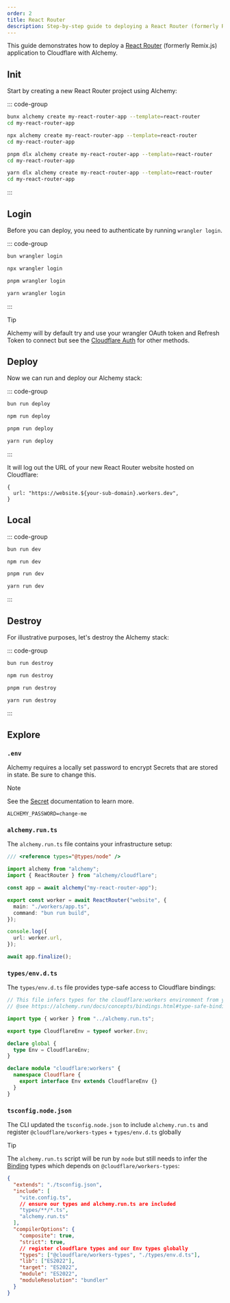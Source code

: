 ```yaml
---
order: 2
title: React Router
description: Step-by-step guide to deploying a React Router (formerly Remix) application to Cloudflare Workers using Alchemy.
---
```


This guide demonstrates how to deploy a [React Router](https://reactrouter.com/) (formerly Remix.js) application to Cloudflare with Alchemy.

## Init

Start by creating a new React Router project using Alchemy:

::: code-group

```sh [bun]
bunx alchemy create my-react-router-app --template=react-router
cd my-react-router-app
```

```sh [npm]
npx alchemy create my-react-router-app --template=react-router
cd my-react-router-app
```

```sh [pnpm]
pnpm dlx alchemy create my-react-router-app --template=react-router
cd my-react-router-app
```

```sh [yarn]
yarn dlx alchemy create my-react-router-app --template=react-router
cd my-react-router-app
```

:::

## Login

Before you can deploy, you need to authenticate by running `wrangler login`.

::: code-group

```sh [bun]
bun wrangler login
```

```sh [npm]
npx wrangler login
```

```sh [pnpm]
pnpm wrangler login
```

```sh [yarn]
yarn wrangler login
```

:::

> [!TIP]
> Alchemy will by default try and use your wrangler OAuth token and Refresh Token to connect but see the [Cloudflare Auth](../guides/cloudflare-auth.md) for other methods.

## Deploy

Now we can run and deploy our Alchemy stack:

::: code-group

```sh [bun]
bun run deploy
```

```sh [npm]
npm run deploy
```

```sh [pnpm]
pnpm run deploy
```

```sh [yarn]
yarn run deploy
```

:::

It will log out the URL of your new React Router website hosted on Cloudflare:

```
{
  url: "https://website.${your-sub-domain}.workers.dev",
}
```

## Local

::: code-group

```sh [bun]
bun run dev
```

```sh [npm]
npm run dev
```

```sh [pnpm]
pnpm run dev
```

```sh [yarn]
yarn run dev
```

:::

## Destroy

For illustrative purposes, let's destroy the Alchemy stack:

::: code-group

```sh [bun]
bun run destroy
```

```sh [npm]
npm run destroy
```

```sh [pnpm]
pnpm run destroy
```

```sh [yarn]
yarn run destroy
```

:::

## Explore

### `.env`

Alchemy requires a locally set password to encrypt Secrets that are stored in state. Be sure to change this.

> [!NOTE]
> See the [Secret](../concepts/secret.md) documentation to learn more.

```
ALCHEMY_PASSWORD=change-me
```

### `alchemy.run.ts`

The `alchemy.run.ts` file contains your infrastructure setup:

```typescript
/// <reference types="@types/node" />

import alchemy from "alchemy";
import { ReactRouter } from "alchemy/cloudflare";

const app = await alchemy("my-react-router-app");

export const worker = await ReactRouter("website", {
  main: "./workers/app.ts",
  command: "bun run build",
});

console.log({
  url: worker.url,
});

await app.finalize();
```

### `types/env.d.ts`

The `types/env.d.ts` file provides type-safe access to Cloudflare bindings:

```typescript
// This file infers types for the cloudflare:workers environment from your Alchemy Worker.
// @see https://alchemy.run/docs/concepts/bindings.html#type-safe-bindings

import type { worker } from "../alchemy.run.ts";

export type CloudflareEnv = typeof worker.Env;

declare global {
  type Env = CloudflareEnv;
}

declare module "cloudflare:workers" {
  namespace Cloudflare {
    export interface Env extends CloudflareEnv {}
  }
}
```

### `tsconfig.node.json`

The CLI updated the `tsconfig.node.json` to include `alchemy.run.ts` and register `@cloudflare/workers-types` + `types/env.d.ts` globally

> [!TIP]
> The `alchemy.run.ts` script will be run by `node` but still needs to infer the [Binding](../concepts/bindings.md) types which depends on `@cloudflare/workers-types`:

```json
{
  "extends": "./tsconfig.json",
  "include": [
    "vite.config.ts",
    // ensure our types and alchemy.run.ts are included
    "types/**/*.ts",
    "alchemy.run.ts"
  ],
  "compilerOptions": {
    "composite": true,
    "strict": true,
    // register cloudflare types and our Env types globally
    "types": ["@cloudflare/workers-types", "./types/env.d.ts"],
    "lib": ["ES2022"],
    "target": "ES2022",
    "module": "ES2022",
    "moduleResolution": "bundler"
  }
}
```
